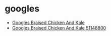 # googles

 * [Googles Braised Chicken And Kale](../../index/g/googles-braised-chicken-and-kale-51148800.json)
 * [Googles Braised Chicken And Kale 51148800](../../index/g/googles-braised-chicken-and-kale-51148800.json)
